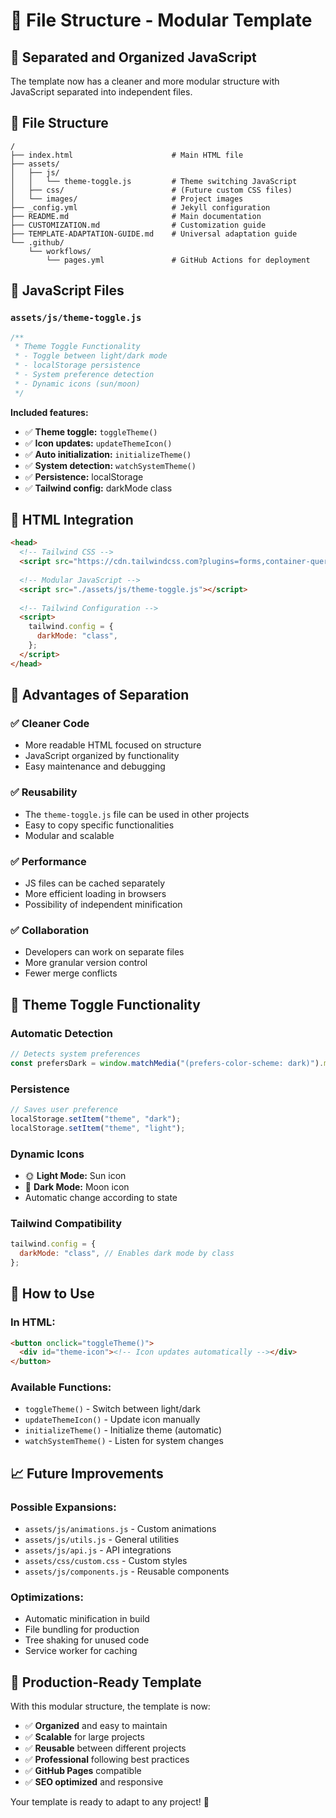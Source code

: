 # 📁 File Structure - Modular Template

## 🎯 Separated and Organized JavaScript

The template now has a cleaner and more modular structure with JavaScript separated into independent files.

## 📂 File Structure

```
/
├── index.html                      # Main HTML file
├── assets/
│   ├── js/
│   │   └── theme-toggle.js         # Theme switching JavaScript
│   ├── css/                        # (Future custom CSS files)
│   └── images/                     # Project images
├── _config.yml                     # Jekyll configuration
├── README.md                       # Main documentation
├── CUSTOMIZATION.md                # Customization guide
├── TEMPLATE-ADAPTATION-GUIDE.md    # Universal adaptation guide
└── .github/
    └── workflows/
        └── pages.yml               # GitHub Actions for deployment
```

## 🔧 JavaScript Files

### `assets/js/theme-toggle.js`
```javascript
/**
 * Theme Toggle Functionality
 * - Toggle between light/dark mode
 * - localStorage persistence
 * - System preference detection
 * - Dynamic icons (sun/moon)
 */
```

**Included features:**
- ✅ **Theme toggle:** `toggleTheme()`
- ✅ **Icon updates:** `updateThemeIcon()`
- ✅ **Auto initialization:** `initializeTheme()`
- ✅ **System detection:** `watchSystemTheme()`
- ✅ **Persistence:** localStorage
- ✅ **Tailwind config:** darkMode class

## 📱 HTML Integration

```html
<head>
  <!-- Tailwind CSS -->
  <script src="https://cdn.tailwindcss.com?plugins=forms,container-queries"></script>
  
  <!-- Modular JavaScript -->
  <script src="./assets/js/theme-toggle.js"></script>
  
  <!-- Tailwind Configuration -->
  <script>
    tailwind.config = {
      darkMode: "class",
    };
  </script>
</head>
```

## 🎨 Advantages of Separation

### ✅ **Cleaner Code**
- More readable HTML focused on structure
- JavaScript organized by functionality
- Easy maintenance and debugging

### ✅ **Reusability**
- The `theme-toggle.js` file can be used in other projects
- Easy to copy specific functionalities
- Modular and scalable

### ✅ **Performance**
- JS files can be cached separately
- More efficient loading in browsers
- Possibility of independent minification

### ✅ **Collaboration**
- Developers can work on separate files
- More granular version control
- Fewer merge conflicts

## 🚀 Theme Toggle Functionality

### **Automatic Detection**
```javascript
// Detects system preferences
const prefersDark = window.matchMedia("(prefers-color-scheme: dark)").matches;
```

### **Persistence**
```javascript
// Saves user preference
localStorage.setItem("theme", "dark");
localStorage.setItem("theme", "light");
```

### **Dynamic Icons**
- 🌞 **Light Mode:** Sun icon
- 🌙 **Dark Mode:** Moon icon
- Automatic change according to state

### **Tailwind Compatibility**
```javascript
tailwind.config = {
  darkMode: "class", // Enables dark mode by class
};
```

## 🔧 How to Use

### **In HTML:**
```html
<button onclick="toggleTheme()">
  <div id="theme-icon"><!-- Icon updates automatically --></div>
</button>
```

### **Available Functions:**
- `toggleTheme()` - Switch between light/dark
- `updateThemeIcon()` - Update icon manually
- `initializeTheme()` - Initialize theme (automatic)
- `watchSystemTheme()` - Listen for system changes

## 📈 Future Improvements

### **Possible Expansions:**
- `assets/js/animations.js` - Custom animations
- `assets/js/utils.js` - General utilities
- `assets/js/api.js` - API integrations
- `assets/css/custom.css` - Custom styles
- `assets/js/components.js` - Reusable components

### **Optimizations:**
- Automatic minification in build
- File bundling for production
- Tree shaking for unused code
- Service worker for caching

## 🎯 Production-Ready Template

With this modular structure, the template is now:
- ✅ **Organized** and easy to maintain
- ✅ **Scalable** for large projects
- ✅ **Reusable** between different projects
- ✅ **Professional** following best practices
- ✅ **GitHub Pages** compatible
- ✅ **SEO optimized** and responsive

Your template is ready to adapt to any project! 🚀
